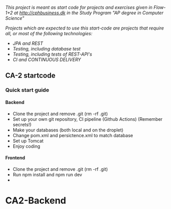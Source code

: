 
*This project is meant as start code for projects and exercises given in Flow-1+2 at http://cphbusiness.dk in the Study Program "AP degree in Computer Science"*

*Projects which are expected to use this start-code are projects that require all, or most of the following technologies:*
 - *JPA and REST*
- *Testing, including database test*
- *Testing, including tests of REST-API's*
- *CI and CONTINUOUS DELIVERY*

## CA-2 startcode

### Quick start guide
#### Backend
 - Clone the project and remove .git (rm -rf .git)
 - Set up your own git repository, CI pipeline (Github Actions) (Remember secrets!)
 - Make your databases (both local and on the droplet)
 - Change pom.xml and persictence.xml to match database
 - Set up Tomcat
 - Enjoy coding

#### Frontend
- Clone the project and remove .git (rm -rf .git)
- Run npm install and npm run dev
- 
# CA2-Backend
